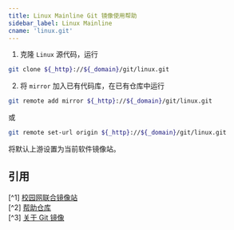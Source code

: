 ```yaml
---
title: Linux Mainline Git 镜像使用帮助
sidebar_label: Linux Mainline
cname: 'linux.git'
---
```


1. 克隆 `Linux` 源代码，运行

```bash varcode
git clone ${_http}://${_domain}/git/linux.git
```

2. 将 `mirror` 加入已有代码库，在已有仓库中运行

```bash varcode
git remote add mirror ${_http}://${_domain}/git/linux.git
```

或

```bash varcode
git remote set-url origin ${_http}://${_domain}/git/linux.git
```

将默认上游设置为当前软件镜像站。

## 引用

[^1] [校园网联合镜像站](https://mirrors.cernet.edu.cn/about)  
[^2] [帮助仓库](https://github.com/mirrorz-org/mirrorz-help)  
[^3] [关于 Git 镜像](./about-git)  